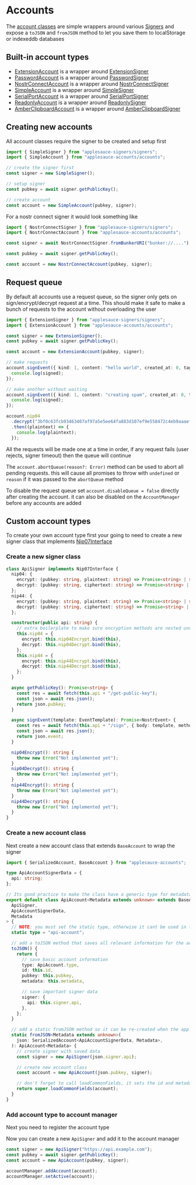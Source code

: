 # Accounts

The [account classes](https://hzrd149.github.io/applesauce/typedoc/modules/applesauce_accounts.Accounts.html) are simple wrappers around various [Signers](../signers/signers.md) and expose a `toJSON` and `fromJSON` method to let you save them to localStorage or indexeddb databases

## Built-in account types

- [ExtensionAccount](https://hzrd149.github.io/applesauce/typedoc/classes/applesauce_accounts.Accounts.ExtensionAccount.html) is a wrapper around [ExtensionSigner](https://hzrd149.github.io/applesauce/typedoc/classes/applesauce_signers.ExtensionSigner.html)
- [PasswordAccount](https://hzrd149.github.io/applesauce/typedoc/classes/applesauce_accounts.Accounts.PasswordAccount.html) is a wrapper around [PasswordSigner](https://hzrd149.github.io/applesauce/typedoc/classes/applesauce_signers.PasswordSigner.html)
- [NostrConnectAccount](https://hzrd149.github.io/applesauce/typedoc/classes/applesauce_accounts.Accounts.NostrConnectAccount.html) is a wrapper around [NostrConnectSigner](https://hzrd149.github.io/applesauce/typedoc/classes/applesauce_signers.NostrConnectSigner.html)
- [SimpleAccount](https://hzrd149.github.io/applesauce/typedoc/classes/applesauce_accounts.Accounts.SimpleAccount.html) is a wrapper around [SimpleSigner](https://hzrd149.github.io/applesauce/typedoc/classes/applesauce_signers.SimpleSigner.html)
- [SerialPortAccount](https://hzrd149.github.io/applesauce/typedoc/classes/applesauce_accounts.Accounts.SerialPortAccount.html) is a wrapper around [SerialPortSigner](https://hzrd149.github.io/applesauce/typedoc/classes/applesauce_signers.SerialPortSigner.html)
- [ReadonlyAccount](https://hzrd149.github.io/applesauce/typedoc/classes/applesauce_accounts.Accounts.ReadonlyAccount.html) is a wrapper around [ReadonlySigner](https://hzrd149.github.io/applesauce/typedoc/classes/applesauce_signers.ReadonlySigner.html)
- [AmberClipboardAccount](https://hzrd149.github.io/applesauce/typedoc/classes/applesauce_accounts.Accounts.AmberClipboardAccount.html) is a wrapper around [AmberClipboardSigner](https://hzrd149.github.io/applesauce/typedoc/classes/applesauce_signers.AmberClipboardSigner.html)

## Creating new accounts

All account classes require the signer to be created and setup first

```ts
import { SimpleSigner } from "applesauce-signers/signers";
import { SimpleAccount } from "applesauce-accounts/accounts";

// create the signer first
const signer = new SimpleSigner();

// setup signer
const pubkey = await signer.getPublicKey();

// create account
const account = new SimpleAccount(pubkey, signer);
```

For a nostr connect signer it would look something like

```ts
import { NostrConnectSigner } from "applesauce-signers/signers";
import { NostrConnectAccount } from "applesauce-accounts/accounts";

const signer = await NostrConnectSigner.fromBunkerURI("bunker://....");

const pubkey = await signer.getPublicKey();

const account = new NostrConnectAccount(pubkey, signer);
```

## Request queue

By default all accounts use a request queue, so the signer only gets on sign/encrypt/decrypt request at a time. This should make it safe to make a bunch of requests to the account without overloading the user

```ts
import { ExtensionSigner } from "applesauce-signers/signers";
import { ExtensionAccount } from "applesauce-accounts/accounts";

const signer = new ExtensionSigner();
const pubkey = await signer.getPublicKey();

const account = new ExtensionAccount(pubkey, signer);

// make requests
account.signEvent({ kind: 1, content: "hello world", created_at: 0, tags: [] }).then((signed) => {
  console.log(signed);
});

// make another without waiting
account.signEvent({ kind: 1, content: "creating spam", created_at: 0, tags: [] }).then((signed) => {
  console.log(signed);
});

account.nip04
  .decrypt("3bf0c63fcb93463407af97a5e5ee64fa883d107ef9e558472c4eb9aaaefa459d", "encrypted-text")
  .then((plaintext) => {
    console.log(plaintext);
  });
```

All the requests will be made one at a time in order, if any request fails (user rejects, signer timeout) then the queue will continue

The `account.abortQueue(reason?: Error)` method can be used to abort all pending requests. this will cause all promises to throw with `undefined` or `reason` if it was passed to the `abortQueue` method

To disable the request queue set `account.disableQueue = false` directly after creating the account. it can also be disabled on the `AccountManager` before any accounts are added

## Custom account types

To create your own account type first your going to need to create a new signer class that implements [Nip07Interface](https://hzrd149.github.io/applesauce/typedoc/types/applesauce_signers.Nip07Interface.html)

### Create a new signer class

```ts
class ApiSigner implements Nip07Interface {
  nip04: {
    encrypt: (pubkey: string, plaintext: string) => Promise<string> | string;
    decrypt: (pubkey: string, ciphertext: string) => Promise<string> | string;
  };
  nip44: {
    encrypt: (pubkey: string, plaintext: string) => Promise<string> | string;
    decrypt: (pubkey: string, ciphertext: string) => Promise<string> | string;
  };

  constructor(public api: string) {
    // extra boilerplate to make sure encryption methods are nested under .nip04 and .nip44
    this.nip04 = {
      encrypt: this.nip04Encrypt.bind(this),
      decrypt: this.nip04Decrypt.bind(this),
    };
    this.nip44 = {
      encrypt: this.nip44Encrypt.bind(this),
      decrypt: this.nip44Decrypt.bind(this),
    };
  }

  async getPublicKey(): Promise<string> {
    const res = await fetch(this.api + "/get-public-key");
    const json = await res.json();
    return json.pubkey;
  }

  async signEvent(template: EventTemplate): Promise<NostrEvent> {
    const res = await fetch(this.api + "/sign", { body: template, method: "POST" });
    const json = await res.json();
    return json.event;
  }

  nip04Encrypt(): string {
    throw new Error("Not implemented yet");
  }
  nip04Decrypt(): string {
    throw new Error("Not implemented yet");
  }
  nip44Encrypt(): string {
    throw new Error("Not implemented yet");
  }
  nip44Decrypt(): string {
    throw new Error("Not implemented yet");
  }
}
```

### Create a new account class

Next create a new account class that extends `BaseAccount` to wrap the signer

```ts
import { SerializedAccount, BaseAccount } from "applesauce-accounts";

type ApiAccountSignerData = {
  api: string;
};

// Its good practice to make the class have a generic type for metadata
export default class ApiAccount<Metadata extends unknown> extends BaseAccount<
  ApiSigner,
  ApiAccountSignerData,
  Metadata
> {
  // NOTE: you must set the static type, otherwise it cant be used in the AccountManager
  static type = "api-account";

  // add a toJSON method that saves all relevant information for the account
  toJSON() {
    return {
      // save basic account information
      type: ApiAccount.type,
      id: this.id,
      pubkey: this.pubkey,
      metadata: this.metadata,

      // save important signer data
      signer: {
        api: this.signer.api,
      },
    };
  }

  // add a static fromJSON method so it can be re-created when the app loads again
  static fromJSON<Metadata extends unknown>(
    json: SerializedAccount<ApiAccountSignerData, Metadata>,
  ): ApiAccount<Metadata> {
    // create signer with saved data
    const signer = new ApiSigner(json.signer.api);

    // create new account class
    const account = new ApiAccount(json.pubkey, signer);

    // don't forget to call loadCommonFields, it sets the id and metadata
    return super.loadCommonFields(account);
  }
}
```

### Add account type to account manager

Next you need to register the account type

Now you can create a new `ApiSigner` and add it to the account manager

```ts
const signer = new ApiSigner("https://api.example.com");
const pubkey = await signer.getPublicKey();
const account = new ApiAccount(pubkey, signer);

accountManager.addAccount(account);
accountManager.setActive(account);
```
